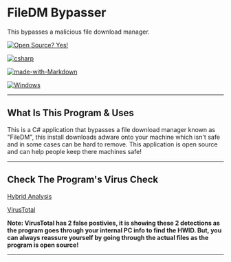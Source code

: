 # FileDM Bypasser
This bypasses a malicious file download manager.

[![Open Source? Yes!](https://badgen.net/badge/Open%20Source%20%3F/Yes%21/blue?icon=github)](https://opensource.org/)

[![csharp](https://img.shields.io/badge/Made%20With-C%23-red)](https://en.wikipedia.org/wiki/C_Sharp_(programming_language))

[![made-with-Markdown](https://img.shields.io/badge/Made%20with-Markdown-1f425f.svg)](http://commonmark.org)

[![Windows](https://img.shields.io/badge/Windows-0078D6?style=for-the-badge&logo=windows&logoColor=white)](https://windows.com)


---
## What Is This Program & Uses
This is a C# application that bypasses a file download manager known as "FileDM", this install downloads adware onto your machine which isn't safe and in some cases can be hard to remove. This application is open source and can help people keep there machines safe!

---

## Check The Program's Virus Check
[Hybrid Analysis](https://www.hybrid-analysis.com/sample/97f7190a2ae9f19a6e6e5619ef9eeab2ee5d8fa5b7d6fcd747ba9c0009c59d2d)

[VirusTotal](https://www.virustotal.com/gui/file/97f7190a2ae9f19a6e6e5619ef9eeab2ee5d8fa5b7d6fcd747ba9c0009c59d2d/detection)

**Note: VirusTotal has 2 false postivies, it is showing these 2 detections as the program goes through your internal PC info to find the HWID. But, you can always reassure yourself by going through the actual files as the program is open source!**

---
